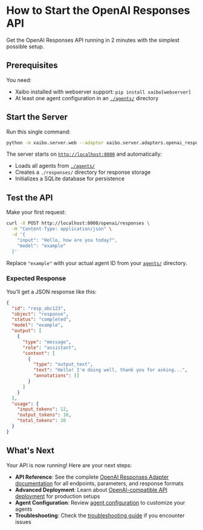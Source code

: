 # How to Start the OpenAI Responses API

Get the OpenAI Responses API running in 2 minutes with the simplest possible setup.

## Prerequisites

You need:

- Xaibo installed with webserver support: `pip install xaibo[webserver]`
- At least one agent configuration in an [`./agents/`](../../tutorial/getting-started.md) directory

## Start the Server

Run this single command:

```bash
python -m xaibo.server.web --adapter xaibo.server.adapters.openai_responses.OpenAiResponsesApiAdapter
```

The server starts on [`http://localhost:8000`](http://localhost:8000) and automatically:

- Loads all agents from [`./agents/`](../../tutorial/getting-started.md)
- Creates a `./responses/` directory for response storage
- Initializes a SQLite database for persistence

## Test the API

Make your first request:

```bash
curl -X POST http://localhost:8000/openai/responses \
  -H "Content-Type: application/json" \
  -d '{
    "input": "Hello, how are you today?",
    "model": "example"
  }'
```

Replace `"example"` with your actual agent ID from your [`agents/`](../../tutorial/getting-started.md) directory.

### Expected Response

You'll get a JSON response like this:

```json
{
  "id": "resp_abc123",
  "object": "response", 
  "status": "completed",
  "model": "example",
  "output": [
    {
      "type": "message",
      "role": "assistant",
      "content": [
        {
          "type": "output_text",
          "text": "Hello! I'm doing well, thank you for asking...",
          "annotations": []
        }
      ]
    }
  ],
  "usage": {
    "input_tokens": 12,
    "output_tokens": 18,
    "total_tokens": 30
  }
}
```

## What's Next

Your API is now running! Here are your next steps:

- **API Reference**: See the complete [OpenAI Responses Adapter documentation](../../reference/api/openai-responses-adapter.md) for all endpoints, parameters, and response formats
- **Advanced Deployment**: Learn about [OpenAI-compatible API deployment](../deployment/openai-api.md) for production setups
- **Agent Configuration**: Review [agent configuration](../../reference/agent-config.md) to customize your agents
- **Troubleshooting**: Check the [troubleshooting guide](../../reference/troubleshooting.md) if you encounter issues